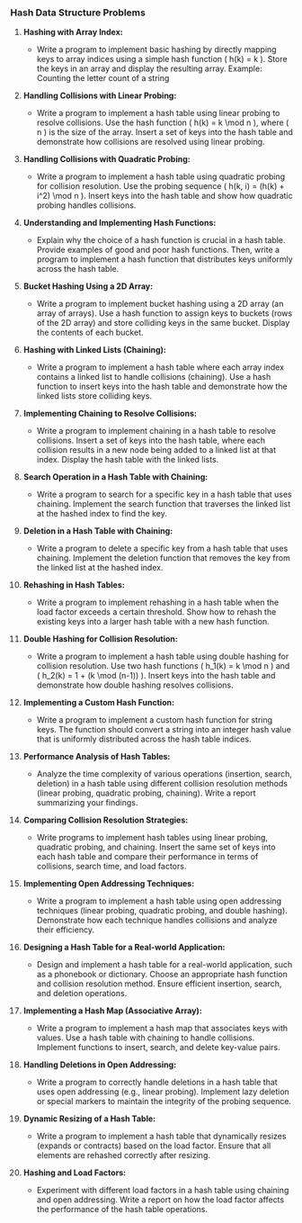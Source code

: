 ### Hash Data Structure Problems

1. **Hashing with Array Index:**

   - Write a program to implement basic hashing by directly mapping keys to array indices using a simple hash function \( h(k) = k \). Store the keys in an array and display the resulting array. Example: Counting the letter count of a string

2. **Handling Collisions with Linear Probing:**

   - Write a program to implement a hash table using linear probing to resolve collisions. Use the hash function \( h(k) = k \mod n \), where \( n \) is the size of the array. Insert a set of keys into the hash table and demonstrate how collisions are resolved using linear probing.

3. **Handling Collisions with Quadratic Probing:**

   - Write a program to implement a hash table using quadratic probing for collision resolution. Use the probing sequence \( h(k, i) = (h(k) + i^2) \mod n \). Insert keys into the hash table and show how quadratic probing handles collisions.

4. **Understanding and Implementing Hash Functions:**

   - Explain why the choice of a hash function is crucial in a hash table. Provide examples of good and poor hash functions. Then, write a program to implement a hash function that distributes keys uniformly across the hash table.

5. **Bucket Hashing Using a 2D Array:**

   - Write a program to implement bucket hashing using a 2D array (an array of arrays). Use a hash function to assign keys to buckets (rows of the 2D array) and store colliding keys in the same bucket. Display the contents of each bucket.

6. **Hashing with Linked Lists (Chaining):**

   - Write a program to implement a hash table where each array index contains a linked list to handle collisions (chaining). Use a hash function to insert keys into the hash table and demonstrate how the linked lists store colliding keys.

7. **Implementing Chaining to Resolve Collisions:**

   - Write a program to implement chaining in a hash table to resolve collisions. Insert a set of keys into the hash table, where each collision results in a new node being added to a linked list at that index. Display the hash table with the linked lists.

8. **Search Operation in a Hash Table with Chaining:**

   - Write a program to search for a specific key in a hash table that uses chaining. Implement the search function that traverses the linked list at the hashed index to find the key.

9. **Deletion in a Hash Table with Chaining:**

   - Write a program to delete a specific key from a hash table that uses chaining. Implement the deletion function that removes the key from the linked list at the hashed index.

10. **Rehashing in Hash Tables:**

    - Write a program to implement rehashing in a hash table when the load factor exceeds a certain threshold. Show how to rehash the existing keys into a larger hash table with a new hash function.

11. **Double Hashing for Collision Resolution:**

    - Write a program to implement a hash table using double hashing for collision resolution. Use two hash functions \( h_1(k) = k \mod n \) and \( h_2(k) = 1 + (k \mod (n-1)) \). Insert keys into the hash table and demonstrate how double hashing resolves collisions.

12. **Implementing a Custom Hash Function:**

    - Write a program to implement a custom hash function for string keys. The function should convert a string into an integer hash value that is uniformly distributed across the hash table indices.

13. **Performance Analysis of Hash Tables:**

    - Analyze the time complexity of various operations (insertion, search, deletion) in a hash table using different collision resolution methods (linear probing, quadratic probing, chaining). Write a report summarizing your findings.

14. **Comparing Collision Resolution Strategies:**

    - Write programs to implement hash tables using linear probing, quadratic probing, and chaining. Insert the same set of keys into each hash table and compare their performance in terms of collisions, search time, and load factors.

15. **Implementing Open Addressing Techniques:**

    - Write a program to implement a hash table using open addressing techniques (linear probing, quadratic probing, and double hashing). Demonstrate how each technique handles collisions and analyze their efficiency.

16. **Designing a Hash Table for a Real-world Application:**

    - Design and implement a hash table for a real-world application, such as a phonebook or dictionary. Choose an appropriate hash function and collision resolution method. Ensure efficient insertion, search, and deletion operations.

17. **Implementing a Hash Map (Associative Array):**

    - Write a program to implement a hash map that associates keys with values. Use a hash table with chaining to handle collisions. Implement functions to insert, search, and delete key-value pairs.

18. **Handling Deletions in Open Addressing:**

    - Write a program to correctly handle deletions in a hash table that uses open addressing (e.g., linear probing). Implement lazy deletion or special markers to maintain the integrity of the probing sequence.

19. **Dynamic Resizing of a Hash Table:**

    - Write a program to implement a hash table that dynamically resizes (expands or contracts) based on the load factor. Ensure that all elements are rehashed correctly after resizing.

20. **Hashing and Load Factors:**

    - Experiment with different load factors in a hash table using chaining and open addressing. Write a report on how the load factor affects the performance of the hash table operations.
